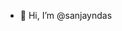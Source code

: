 - 👋 Hi, I’m @sanjayndas


<!---
sanjayndas/sanjayndas is a ✨ special ✨ repository because its `README.md` (this file) appears on your GitHub profile.
You can click the Preview link to take a look at your changes.
--->
